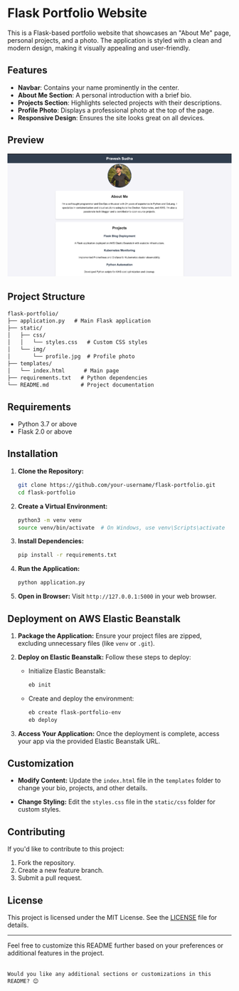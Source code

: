 
# Flask Portfolio Website

This is a Flask-based portfolio website that showcases an "About Me" page, personal projects, and a photo. The application is styled with a clean and modern design, making it visually appealing and user-friendly.

## Features

- **Navbar**: Contains your name prominently in the center.
- **About Me Section**: A personal introduction with a brief bio.
- **Projects Section**: Highlights selected projects with their descriptions.
- **Profile Photo**: Displays a professional photo at the top of the page.
- **Responsive Design**: Ensures the site looks great on all devices.

## Preview

![Screenshot of the Portfolio](screenshot.png)

## Project Structure
```
flask-portfolio/
├── application.py   # Main Flask application
├── static/
│   ├── css/
│   │   └── styles.css   # Custom CSS styles
│   └── img/
│       └── profile.jpg  # Profile photo
├── templates/
│   └── index.html      # Main page
├── requirements.txt   # Python dependencies
└── README.md          # Project documentation
```

## Requirements

- Python 3.7 or above
- Flask 2.0 or above

## Installation

1. **Clone the Repository:**
   ```bash
   git clone https://github.com/your-username/flask-portfolio.git
   cd flask-portfolio
   ```

2. **Create a Virtual Environment:**
   ```bash
   python3 -m venv venv
   source venv/bin/activate  # On Windows, use venv\Scripts\activate
   ```

3. **Install Dependencies:**
   ```bash
   pip install -r requirements.txt
   ```

4. **Run the Application:**
   ```bash
   python application.py
   ```

5. **Open in Browser:**
   Visit `http://127.0.0.1:5000` in your web browser.

## Deployment on AWS Elastic Beanstalk

1. **Package the Application:**
   Ensure your project files are zipped, excluding unnecessary files (like `venv` or `.git`).

2. **Deploy on Elastic Beanstalk:**
   Follow these steps to deploy:
   - Initialize Elastic Beanstalk:
     ```bash
     eb init
     ```
   - Create and deploy the environment:
     ```bash
     eb create flask-portfolio-env
     eb deploy
     ```

3. **Access Your Application:**
   Once the deployment is complete, access your app via the provided Elastic Beanstalk URL.

## Customization

- **Modify Content:**
  Update the `index.html` file in the `templates` folder to change your bio, projects, and other details.

- **Change Styling:**
  Edit the `styles.css` file in the `static/css` folder for custom styles.

## Contributing

If you'd like to contribute to this project:
1. Fork the repository.
2. Create a new feature branch.
3. Submit a pull request.

## License

This project is licensed under the MIT License. See the [LICENSE](LICENSE) file for details.

---

Feel free to customize this README further based on your preferences or additional features in the project.
```  

Would you like any additional sections or customizations in this README? 😊
